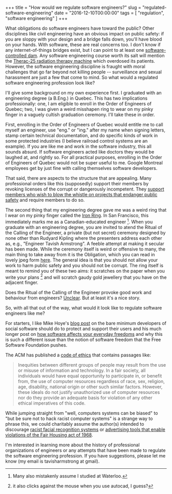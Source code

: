 +++
title = "How would we regulate software engineers?"
slug = "regulated-software-engineering"
date = "2016-12-10T00:00:00"
tags = [ "regulation", "software engineering" ]
+++

What obligations do software engineers have toward the public? Other disciplines like civil engineering have an obvious impact on public safety: if you are sloppy with your design and a bridge falls down, you'll have blood on your hands. With software, these are real concerns too. I don't know if any internet-of-things bridges exist, but I can point to at least one [software-controlled dam](http://tavisharmstrong.com/2012/01/31/the-maeslant-kering-bos-development/). Any software engineering course worth its salt will mention the [Therac-25 radiation therapy machine](https://en.wikipedia.org/wiki/Therac-25) which overdosed its patients. However, the software engineering discipline is fraught with moral challenges that go far beyond not killing people -- surveillance and sexual harassment are just a few that come to mind. So what would a regulated software engineering profession look like?

I'll give some background on my own experience first. I graduated with an engineering degree (a B.Eng.) in Quebec. This has two implications professionally: one, I am eligible to enroll in the Order of Engineers of Quebec; two, I was given a weird misshapen ring to wear on my pinky finger in a vaguely cultish graduation ceremony. I'll take these in order.

First, enrolling in the Order of Engineers of Quebec would entitle me to call myself an engineer, use "eng." or "ing." after my name when signing letters, stamp certain technical documentation, and do specific kinds of work in some protected industries (I believe railroad control systems are an example). If you are like me and work in the software industry, this all sounds absurd. If software engineers acted like doctors they would be laughed at, and rightly so. For all practical purposes, enrolling in the Order of Engineers of Quebec would not be super useful to me. Google Montreal employees get by just fine with calling themselves software developers.

That said, there are aspects to the structure that are appealing. Many professional orders like this (supposedly) support their members by revoking licenses of the corrupt or dangerously incompetent. They [support members who wish to blow the whistle on projects that endanger public safety](http://www.peo.on.ca/index.php/ci_id/16158/la_id/1.htm) and require members to do so.

The second thing that my engineering degree gave me was a weird ring that I wear on my pinky finger called the [Iron Ring](https://en.wikipedia.org/wiki/Iron_Ring). In San Francisco, this immediately marks me as a Canadian-educated engineer [^waterloo]. When you graduate with an engineering degree, you are invited to atend the Ritual of the Calling of the Engineer, a private (but not secret) ceremony designed by none other than Rudyard Kipling where the presenters address each other as, e.g., "Engineer Tavish Armstrong". A feeble attempt at making it secular has been made. While the ceremony itself is weird or offensive to many, the main thing to take away from it is the Obligation, which you can read in lovely jpeg form [here](https://en.wikipedia.org/wiki/File:Ritual_of_the_Calling_of_an_Engineer_Oath.jpg). The general idea is that you should not allow your work to harm public safety and you should not be corrupt. The ring itself is meant to remind you of these two aims: it scratches on the paper when you write your plans [^autocad] and will scratch gaudy gold jewellery that you have on the adjacent finger.

Does the Ritual of the Calling of the Engineer provoke good work and behaviour from engineers? [Unclear](http://montrealgazette.com/news/local-news/1031-city-engineers). But at least it's a nice story.

So, with all that out of the way, what would it look like to regulate software engineers like me?

For starters, I like Mike Hoye's [blog post](http://exple.tive.org/blarg/2016/10/12/minimum-viable-basic-human-decency/) on the bare minimum developers of social software should do to protect and support their users and his much longer post on [how software affects your everyday freedoms](http://exple.tive.org/blarg/2016/08/29/free-as-in-health-care/) and why this is such a different issue than the notion of software freedom that the Free Software Foundation pushes.

The ACM has published a [code of ethics](https://www.acm.org/about-acm/acm-code-of-ethics-and-professional-conduct) that contains passages like:

> Inequities between different groups of people may result from the use or
> misuse of information and technology. In a fair society, all individuals would
> have equal opportunity to participate in, or benefit from, the use of
> computer resources regardless of race, sex, religion, age, disability,
> national origin or other such similar factors. However, these ideals do not
> justify unauthorized use of computer resources nor do they provide an
> adequate basis for violation of any other ethical imperatives of this code.

While jumping straight from "well, computers systems can be biased" to "but be sure not to hack racist computer systems" is a strange way to phrase this, we could charitably assume the author(s) intended to discourage [racist facial recognition systems](http://www.theverge.com/2015/7/1/8880363/google-apologizes-photos-app-tags-two-black-people-gorillas) or [advertising tools that enable violations of the Fair Housing act of 1968](https://www.propublica.org/article/facebook-lets-advertisers-exclude-users-by-race).

I'm interested in learning more about the history of professional organizations of engineers or any attempts that have been made to regulate the software engineering profession. If you have suggestions, please let me know (my email is tavisharmstrong at gmail).

[^waterloo]: Many also mistakenly assume I studied at Waterloo.

[^autocad]: it also clicks against the mouse when you use autocad, I guess?
